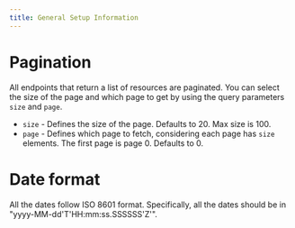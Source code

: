 ```yaml
---
title: General Setup Information
---
```


# Pagination

All endpoints that return a list of resources are paginated. You can select the size of the page and which page to get by using the query parameters `size` and `page`.

- `size` - Defines the size of the page. Defaults to 20. Max size is 100.
- `page` - Defines which page to fetch, considering each page has `size` elements. The first page is page 0. Defaults to 0.


# Date format

All the dates follow ISO 8601 format. Specifically, all the dates should be in "yyyy-MM-dd'T'HH:mm:ss.SSSSSS'Z'".
